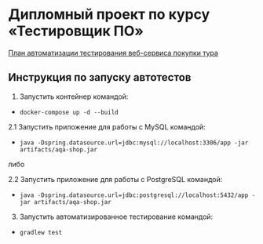 # Дипломный проект по курсу «Тестировщик ПО»

[План автоматизации тестирования веб-сервиса покупки тура](https://github.com/chugad/qa-diploma/blob/master/documents/Plan.md)

## Инструкция по запуску автотестов

1. Запустить контейнер командой: <br>
* ```docker-compose up -d --build``` <br>

2.1 Запустить приложение для работы с MySQL командой: <br>
* `java -Dspring.datasource.url=jdbc:mysql://localhost:3306/app -jar artifacts/aqa-shop.jar` <br>

либо

2.2 Запустить приложение для работы с PostgreSQL командой: <br>
* `java -Dspring.datasource.url=jdbc:postgresql://localhost:5432/app -jar artifacts/aqa-shop.jar` <br>


3. Запустить автоматизированное тестирование командой: <br>
* `gradlew test` <br>
